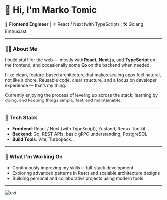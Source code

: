 # 👋 Hi, I'm Marko Tomic

🎯 **Frontend Engineer** | ⚛️ React / Next (with TypeScript) | 🛠 Golang Enthusiast

---

### 👨‍💻 About Me

I build stuff for the web — mostly with **React**, **Next.js**, and **TypeScript** on the frontend, and occasionally some **Go** on the backend when needed.

I like clean, feature-based architecture that makes scaling apps feel natural, not like a chore. Reusable code, clear structure, and a focus on developer experience — that’s my thing.

Currently enjoying the process of leveling up across the stack, learning by doing, and keeping things simple, fast, and maintainable.

---

### 🧰 Tech Stack

- **Frontend**: React / Next (with TypeScript), Zustand, Redux Toolkit...
- **Backend**: Go, REST APIs, basic gRPC understanding, PostgreSQL
- **Build Tools**: Vite, Turbopack...

---

### 🚀 What I'm Working On

- Continuously improving my skills in full-stack development  
- Exploring advanced patterns in React and scalable architecture designs  
- Building personal and collaborative projects using modern tools  

---

<img src="https://github-readme-stats.vercel.app/api/top-langs?username=0-logon&show_icons=true&locale=en&layout=compact&theme=chartreuse-dark" alt="ovi" />
